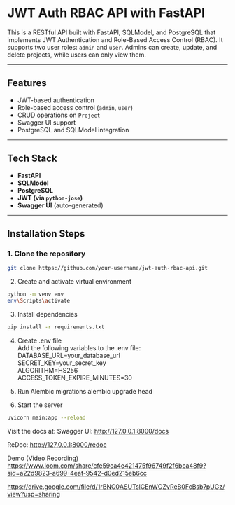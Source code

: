 # JWT Auth RBAC API with FastAPI

This is a RESTful API built with FastAPI, SQLModel, and PostgreSQL that implements JWT Authentication and Role-Based Access Control (RBAC). It supports two user roles: `admin` and `user`. Admins can create, update, and delete projects, while users can only view them.

---

## Features

- JWT-based authentication
- Role-based access control (`admin`, `user`)
- CRUD operations on `Project`
- Swagger UI support
- PostgreSQL and SQLModel integration

---

## Tech Stack

- **FastAPI**
- **SQLModel**
- **PostgreSQL**
- **JWT (via `python-jose`)**
- **Swagger UI** (auto-generated)

---

## Installation Steps

### 1. Clone the repository

```bash
git clone https://github.com/your-username/jwt-auth-rbac-api.git
```


2. Create and activate virtual environment
```bash
python -m venv env
env\Scripts\activate 
```

3. Install dependencies
```bash
pip install -r requirements.txt
```

4. Create .env file                                                                                    
Add the following variables to the .env file:                                                          
DATABASE_URL=your_database_url                                                                        
SECRET_KEY=your_secret_key                                                                            
ALGORITHM=HS256                                                                                       
ACCESS_TOKEN_EXPIRE_MINUTES=30                                                                        

5. Run Alembic migrations
alembic upgrade head

6. Start the server
```bash
uvicorn main:app --reload
```


Visit the docs at:
Swagger UI: http://127.0.0.1:8000/docs

ReDoc: http://127.0.0.1:8000/redoc

Demo (Video Recording)
https://www.loom.com/share/cfe59ca4e421475f96749f2f6bca48f9?sid=a22d9823-a699-4eaf-9542-d0ed215eb6cc

https://drive.google.com/file/d/1rBNC0ASUTslCEnWOZvReB0FcBsb7pUGz/view?usp=sharing

